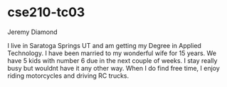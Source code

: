 # cse210-tc03

Jeremy Diamond

I live in Saratoga Springs UT and am getting my Degree in Applied Technology.  I have been married to my wonderful wife for 15 years.  We have 5 kids with number 6 due in the next couple of weeks.  I stay really busy but wouldnt have it any other way.  When I do find free time, I enjoy riding motorcycles and driving RC trucks. 
